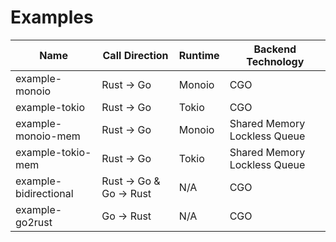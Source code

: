 # Examples

| Name                   | Call Direction | Runtime | Backend Technology |
|------------------------|----------------|---------|--------------------|
| example-monoio         | Rust -> Go     | Monoio  | CGO                |
| example-tokio          | Rust -> Go     | Tokio   | CGO                |
| example-monoio-mem     | Rust -> Go     | Monoio  | Shared Memory Lockless Queue |
| example-tokio-mem      | Rust -> Go     | Tokio   | Shared Memory Lockless Queue |
| example-bidirectional  | Rust -> Go & Go -> Rust  | N/A | CGO          |
| example-go2rust        | Go -> Rust     | N/A     | CGO                |
